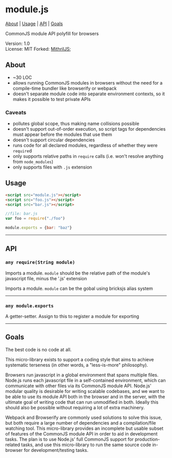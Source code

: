 # module.js

[About](#about) | [Usage](#usage) | [API](#api) | [Goals](#goals)

CommonJS module API polyfill for browsers

Version: 1.0  
License: MIT
Forked: [MithrilJS](https://www.mithriljs.org);

## About

- ~30 LOC
- allows running CommonJS modules in browsers without the need for a compile-time bundler like browserify or webpack
- doesn't separate module code into separate environment contexts, so it makes it possible to test private APIs

### Caveats

- pollutes global scope, thus making name collisions possible
- doesn't support out-of-order execution, so script tags for dependencies must appear before the modules that use them
- doesn't support circular dependencies
- runs code for all declared modules, regardless of whether they were `require`d
- only supports relative paths in `require` calls (i.e. won't resolve anything from `node_modules`)
- only supports files with `.js` extension

## Usage

```html
<script src="module.js"></script>
<script src="foo.js"></script>
<script src="bar.js"></script>
```

```javascript
//file: bar.js
var foo = require("./foo")

module.exports = {bar: "baz"}
```

---

## API

### `any require(String module)`

Imports a module. `module` should be the relative path of the module's javascript file, minus the '.js' extension

Imports a module. `module` can be the gobal using bricksjs alias system

---

### `any module.exports`

A getter-setter. Assign to this to register a module for exporting

---

## Goals

The best code is no code at all.

This micro-library exists to support a coding style that aims to achieve systematic terseness (in other words, a "less-is-more" philosophy).

Browsers run javascript in a global environment that spans multiple files. Node.js runs each javascript file in a self-contained environment, which can communicate with other files via its CommonJS module API. Node.js' modular quality is desirable for writing scalable codebases, and we want to be able to use its module API both in the browser and in the server, with the ultimate goal of writing code that can run unmodified in both. Ideally this should also be possible without requiring a lot of extra machinery.

Webpack and Browserify are commonly used solutions to solve this issue, but both require a large number of dependencies and a compilation/file watching tool. This micro-library provides an incomplete but usable subset of features of the CommonJS module API in order to aid in development tasks. The plan is to use Node.js' full CommonJS support for production-related tasks, and use this micro-library to run the same source code in-browser for development/testing tasks.
